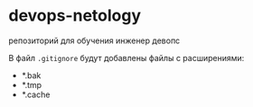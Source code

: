 # devops-netology
репозиторий для обучения инженер девопс

В файл `.gitignore` будут добавлены файлы с расширениями: 

- *.bak
- *.tmp
- *.cache